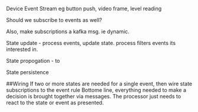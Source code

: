 Device Event Stream eg button push, video frame, level reading

Should we subscribe to events as well?

Also, make subscriptions a kafka msg. ie dynamic.

State update - process events, update state. process filters events its interested in.

State propogation - to  

State persistence

##Wiring
If two or more states are needed for a single event, then wire state subscriptions to the event rule
Bottome line, everything needed to make a decision is brought together via messages. The processor just needs to react to the state or event as presented.
